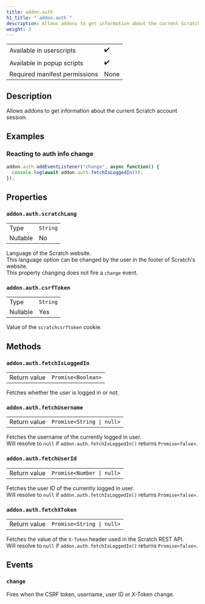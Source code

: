 ```yaml
---
title: addon.auth
h1_title: "`addon.auth`"
description: Allows addons to get information about the current Scratch account session.
weight: 3
---
```


| | |
|-|-|
| Available in userscripts | ✔️ |
| Available in popup scripts | ✔️ |
| Required manifest permissions | None |

## Description
Allows addons to get information about the current Scratch account session.

## Examples
### Reacting to auth info change
```js
addon.auth.addEventListener("change", async function() {
  console.log(await addon.auth.fetchIsLoggedIn());
});
```

## Properties
### `addon.auth.scratchLang`
<table>
  <tr>
    <td>Type</td>
    <td><code>String</code></td>
  </tr>
  <tr>
    <td>Nullable</td>
    <td>No</td> 
  </tr>
</table>

Language of the Scratch website.  
This language option can be changed by the user in the footer of Scratch's website.  
This property changing does not fire a `change` event.

### `addon.auth.csrfToken`
<table>
  <tr>
    <td>Type</td>
    <td><code>String</code></td>
  </tr>
  <tr>
    <td>Nullable</td>
    <td>Yes</td> 
  </tr>
</table>

Value of the `scratchcsrftoken` cookie.  

## Methods
### `addon.auth.fetchIsLoggedIn`
<table>
  <tr>
    <td>Return value</td>
    <td><code>Promise&lt;Boolean></code></td>
  </tr>
</table>

Fetches whether the user is logged in or not.

### `addon.auth.fetchUsername`
<table>
  <tr>
    <td>Return value</td>
    <td><code>Promise&lt;String | null></code></td>
  </tr>
</table>

Fetches the username of the currently logged in user.  
Will resolve to `null` if `addon.auth.fetchIsLoggedIn()` returns `Promise<false>`.

### `addon.auth.fetchUserId`
<table>
  <tr>
    <td>Return value</td>
    <td><code>Promise&lt;Number | null></code></td>
  </tr>
</table>

Fetches the user ID of the currently logged in user.  
Will resolve to `null` if `addon.auth.fetchIsLoggedIn()` returns `Promise<false>`.

### `addon.auth.fetchXToken`
<table>
  <tr>
    <td>Return value</td>
    <td><code>Promise&lt;String | null></code></td>
  </tr>
</table>

Fetches the value of the `X-Token` header used in the Scratch REST API.  
Will resolve to `null` if `addon.auth.fetchIsLoggedIn()` returns `Promise<false>`.

## Events
### `change`
Fires when the CSRF token, username, user ID or X-Token change.